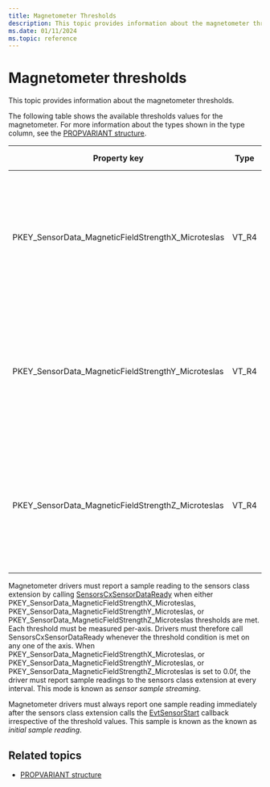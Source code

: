 ```yaml
---
title: Magnetometer Thresholds
description: This topic provides information about the magnetometer thresholds.
ms.date: 01/11/2024
ms.topic: reference
---
```


# Magnetometer thresholds

This topic provides information about the magnetometer thresholds.

The following table shows the available thresholds values for the magnetometer. For more information about the types shown in the type column, see the [PROPVARIANT structure](/windows/win32/api/propidlbase/ns-propidlbase-propvariant).

| Property key | Type | Required/Optional | Default value | Description |
|---|---|---|---|---|
| PKEY_SensorData_MagneticFieldStrengthX_Microteslas | VT_R4 | Required | 5.0f | Minimum amount of magnetic field change along the x-axis required to reach the threshold, measured in microteslas. |
| PKEY_SensorData_MagneticFieldStrengthY_Microteslas | VT_R4 | Required | 5.0f | Minimum amount of magnetic field change along the y-axis required to reach the threshold, measured in microteslas. |
| PKEY_SensorData_MagneticFieldStrengthZ_Microteslas | VT_R4 | Required | 5.0f | Minimum amount of magnetic field change along the z-axis required to reach the threshold, measured in microteslas. |

Magnetometer drivers must report a sample reading to the sensors class extension by calling [SensorsCxSensorDataReady](/windows-hardware/drivers/ddi/sensorscx/nf-sensorscx-sensorscxsensordataready) when either PKEY_SensorData_MagneticFieldStrengthX_Microteslas, PKEY_SensorData_MagneticFieldStrengthY_Microteslas, or PKEY_SensorData_MagneticFieldStrengthZ_Microteslas thresholds are met. Each threshold must be measured per-axis. Drivers must therefore call SensorsCxSensorDataReady whenever the threshold condition is met on any one of the axis.
When PKEY_SensorData_MagneticFieldStrengthX_Microteslas, or PKEY_SensorData_MagneticFieldStrengthY_Microteslas, or PKEY_SensorData_MagneticFieldStrengthZ_Microteslas is set to 0.0f, the driver must report sample readings to the sensors class extension at every interval. This mode is known as *sensor sample streaming*.

Magnetometer drivers must always report one sample reading immediately after the sensors class extension calls the [EvtSensorStart](/windows-hardware/drivers/ddi/sensorscx/ns-sensorscx-_sensor_controller_config) callback irrespective of the threshold values. This sample is known as the known as *initial sample reading*.

## Related topics

- [PROPVARIANT structure](/windows/win32/api/propidlbase/ns-propidlbase-propvariant)
